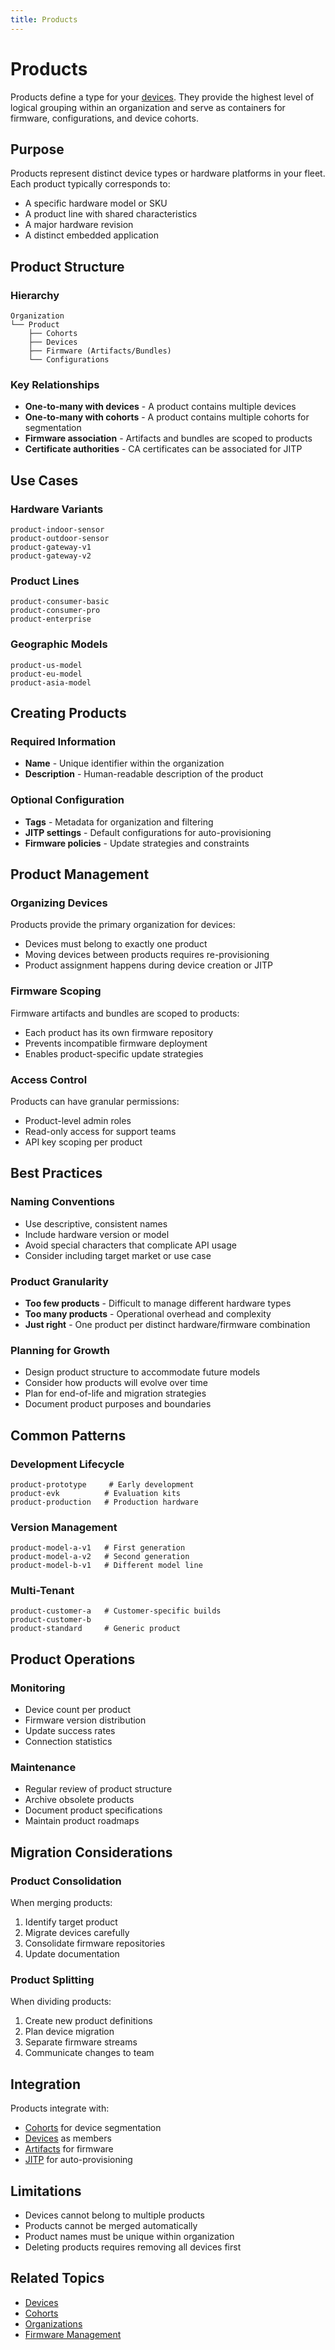 ```yaml
---
title: Products
---
```


# Products

Products define a type for your [devices](/dev-center/peridio-core/device-management/devices). They provide the highest level of logical grouping within an organization and serve as containers for firmware, configurations, and device cohorts.

## Purpose

Products represent distinct device types or hardware platforms in your fleet. Each product typically corresponds to:

- A specific hardware model or SKU
- A product line with shared characteristics
- A major hardware revision
- A distinct embedded application

## Product Structure

### Hierarchy

```
Organization
└── Product
    ├── Cohorts
    ├── Devices
    ├── Firmware (Artifacts/Bundles)
    └── Configurations
```

### Key Relationships

- **One-to-many with devices** - A product contains multiple devices
- **One-to-many with cohorts** - A product contains multiple cohorts for segmentation
- **Firmware association** - Artifacts and bundles are scoped to products
- **Certificate authorities** - CA certificates can be associated for JITP

## Use Cases

### Hardware Variants

```
product-indoor-sensor
product-outdoor-sensor
product-gateway-v1
product-gateway-v2
```

### Product Lines

```
product-consumer-basic
product-consumer-pro
product-enterprise
```

### Geographic Models

```
product-us-model
product-eu-model
product-asia-model
```

## Creating Products

### Required Information

- **Name** - Unique identifier within the organization
- **Description** - Human-readable description of the product

### Optional Configuration

- **Tags** - Metadata for organization and filtering
- **JITP settings** - Default configurations for auto-provisioning
- **Firmware policies** - Update strategies and constraints

## Product Management

### Organizing Devices

Products provide the primary organization for devices:

- Devices must belong to exactly one product
- Moving devices between products requires re-provisioning
- Product assignment happens during device creation or JITP

### Firmware Scoping

Firmware artifacts and bundles are scoped to products:

- Each product has its own firmware repository
- Prevents incompatible firmware deployment
- Enables product-specific update strategies

### Access Control

Products can have granular permissions:

- Product-level admin roles
- Read-only access for support teams
- API key scoping per product

## Best Practices

### Naming Conventions

- Use descriptive, consistent names
- Include hardware version or model
- Avoid special characters that complicate API usage
- Consider including target market or use case

### Product Granularity

- **Too few products** - Difficult to manage different hardware types
- **Too many products** - Operational overhead and complexity
- **Just right** - One product per distinct hardware/firmware combination

### Planning for Growth

- Design product structure to accommodate future models
- Consider how products will evolve over time
- Plan for end-of-life and migration strategies
- Document product purposes and boundaries

## Common Patterns

### Development Lifecycle

```
product-prototype     # Early development
product-evk          # Evaluation kits
product-production   # Production hardware
```

### Version Management

```
product-model-a-v1   # First generation
product-model-a-v2   # Second generation
product-model-b-v1   # Different model line
```

### Multi-Tenant

```
product-customer-a   # Customer-specific builds
product-customer-b
product-standard     # Generic product
```

## Product Operations

### Monitoring

- Device count per product
- Firmware version distribution
- Update success rates
- Connection statistics

### Maintenance

- Regular review of product structure
- Archive obsolete products
- Document product specifications
- Maintain product roadmaps

## Migration Considerations

### Product Consolidation

When merging products:

1. Identify target product
2. Migrate devices carefully
3. Consolidate firmware repositories
4. Update documentation

### Product Splitting

When dividing products:

1. Create new product definitions
2. Plan device migration
3. Separate firmware streams
4. Communicate changes to team

## Integration

Products integrate with:

- [Cohorts](/dev-center/peridio-core/device-management/cohorts) for device segmentation
- [Devices](/dev-center/peridio-core/device-management/devices) as members
- [Artifacts](/dev-center/peridio-core/firmware-management/artifacts) for firmware
- [JITP](/dev-center/peridio-core/device-management/just-in-time-provisioning) for auto-provisioning

## Limitations

- Devices cannot belong to multiple products
- Products cannot be merged automatically
- Product names must be unique within organization
- Deleting products requires removing all devices first

## Related Topics

- [Devices](/dev-center/peridio-core/device-management/devices)
- [Cohorts](/dev-center/peridio-core/device-management/cohorts)
- [Organizations](/platform/reference/organizations)
- [Firmware Management](/dev-center/peridio-core/firmware-management/overview)
